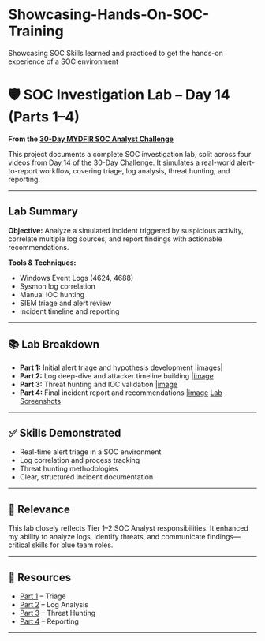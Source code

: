 # Showcasing-Hands-On-SOC-Training
Showcasing SOC Skills learned and practiced to get the hands-on experience of a SOC environment 
# 🛡️ SOC Investigation Lab – Day 14 (Parts 1–4)  
**From the [30-Day MYDFIR SOC Analyst Challenge](https://www.youtube.com/@MyDFIR)**

This project documents a complete SOC investigation lab, split across four videos from Day 14 of the 30-Day Challenge. It simulates a real-world alert-to-report workflow, covering triage, log analysis, threat hunting, and reporting.

---

##  Lab Summary

**Objective:** Analyze a simulated incident triggered by suspicious activity, correlate multiple log sources, and report findings with actionable recommendations.

**Tools & Techniques:**  
- Windows Event Logs (4624, 4688)  
- Sysmon log correlation  
- Manual IOC hunting  
- SIEM triage and alert review  
- Incident timeline and reporting

---

## 📚 Lab Breakdown

- **Part 1:** Initial alert triage and hypothesis development  |<a href="https://imgur.com/m9yMUA7"><a href="https://imgur.com/dLiNb4U">images</a>|
- **Part 2:** Log deep-dive and attacker timeline building  |<a href="https://imgur.com/udLTMH2">image</a>
- **Part 3:** Threat hunting and IOC validation  |<a href="https://imgur.com/brmUdMH">image</a>
- **Part 4:** Final incident report and recommendations  |<a href="https://imgur.com/RVH98eo">image</a>
 <a href="https://imgur.com/a/HntBNab"> Lab Screenshots</a> 
---

## ✅ Skills Demonstrated

- Real-time alert triage in a SOC environment  
- Log correlation and process tracking  
- Threat hunting methodologies  
- Clear, structured incident documentation

---

## 💼 Relevance

This lab closely reflects Tier 1–2 SOC Analyst responsibilities. It enhanced my ability to analyze logs, identify threats, and communicate findings—critical skills for blue team roles.

---

## 📎 Resources

- [Part 1](INSERT_LINK) – Triage  
- [Part 2](INSERT_LINK) – Log Analysis  
- [Part 3](INSERT_LINK) – Threat Hunting  
- [Part 4](INSERT_LINK) – Reporting  

---

